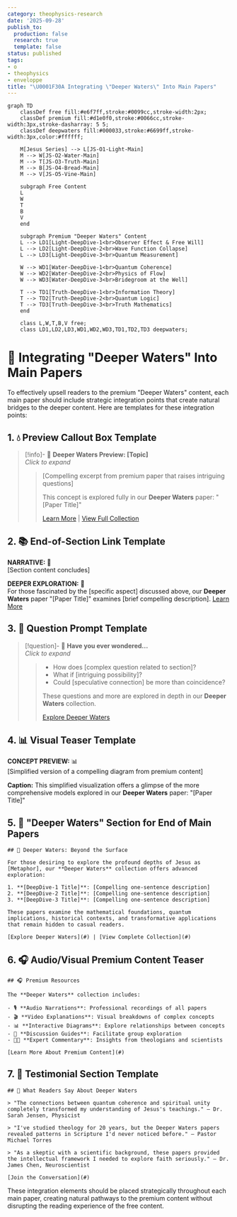 ```yaml
---
category: theophysics-research
date: '2025-09-28'
publish_to:
  production: false
  research: true
  template: false
status: published
tags:
- o
- theophysics
- enveloppe
title: "\U0001F30A Integrating \"Deeper Waters\" Into Main Papers"
---
```

   
```mermaid
graph TD
    classDef free fill:#e6f7ff,stroke:#0099cc,stroke-width:2px;
    classDef premium fill:#d1e0f0,stroke:#0066cc,stroke-width:3px,stroke-dasharray: 5 5;
    classDef deepwaters fill:#000033,stroke:#6699ff,stroke-width:3px,color:#ffffff;
    
    M[Jesus Series] --> L[JS-O1-Light-Main]
    M --> W[JS-O2-Water-Main]
    M --> T[JS-O3-Truth-Main]
    M --> B[JS-O4-Bread-Main]
    M --> V[JS-O5-Vine-Main]
    
    subgraph Free Content
    L
    W
    T
    B
    V
    end
    
    subgraph Premium "Deeper Waters" Content
    L --> LD1[Light-DeepDive-1<br>Observer Effect & Free Will]
    L --> LD2[Light-DeepDive-2<br>Wave Function Collapse]
    L --> LD3[Light-DeepDive-3<br>Quantum Measurement]
    
    W --> WD1[Water-DeepDive-1<br>Quantum Coherence]
    W --> WD2[Water-DeepDive-2<br>Physics of Flow]
    W --> WD3[Water-DeepDive-3<br>Bridegroom at the Well]
    
    T --> TD1[Truth-DeepDive-1<br>Information Theory]
    T --> TD2[Truth-DeepDive-2<br>Quantum Logic]
    T --> TD3[Truth-DeepDive-3<br>Truth Mathematics]
    end
    
    class L,W,T,B,V free;
    class LD1,LD2,LD3,WD1,WD2,WD3,TD1,TD2,TD3 deepwaters;
```
   
   
# 🌊 Integrating "Deeper Waters" Into Main Papers   
   
To effectively upsell readers to the premium "Deeper Waters" content, each main paper should include strategic integration points that create natural bridges to the deeper content. Here are templates for these integration points:   
   
## 1. 💧 Preview Callout Box Template   
   
> [!info]- 🌊 **Deeper Waters Preview: [Topic]**     
> _Click to expand_   
>    
> > [Compelling excerpt from premium paper that raises intriguing questions]   
> >   
> > This concept is explored fully in our **Deeper Waters** paper: "[Paper Title]"   
> >    
> > [Learn More](Deeper%2520Waters%2520Integration%2520Guide.md##) | [View Full Collection](Deeper%2520Waters%2520Integration%2520Guide.md.md##)   
   
## 2. 📚 End-of-Section Link Template   
   
**NARRATIVE:** 📖   
[Section content concludes]   
   
**DEEPER EXPLORATION:** 🌊   
For those fascinated by the [specific aspect] discussed above, our **Deeper Waters** paper "[Paper Title]" examines [brief compelling description]. [Learn More](Deeper%2520Waters%2520Integration%2520Guide.md##)   
   
## 3. 🧠 Question Prompt Template   
   
> [!question]- 🤔 **Have you ever wondered...**     
> _Click to expand_   
>    
> > - How does [complex question related to section]?   
> > - What if [intriguing possibility]?   
> > - Could [speculative connection] be more than coincidence?   
> >    
> > These questions and more are explored in depth in our **Deeper Waters** collection.   
> >    
> > [Explore Deeper Waters](Deeper%2520Waters%2520Integration%2520Guide.md.md.md.md##)   
   
## 4. 📊 Visual Teaser Template   
   
**CONCEPT PREVIEW:** 📊   
[Simplified version of a compelling diagram from premium content]   
   
**Caption:** This simplified visualization offers a glimpse of the more comprehensive models explored in our **Deeper Waters** paper: "[Paper Title]"   
   
## 5. 📜 "Deeper Waters" Section for End of Main Papers   
   
```
## 🌊 Deeper Waters: Beyond the Surface

For those desiring to explore the profound depths of Jesus as [Metaphor], our **Deeper Waters** collection offers advanced exploration:

1. **[DeepDive-1 Title]**: [Compelling one-sentence description]
2. **[DeepDive-2 Title]**: [Compelling one-sentence description]
3. **[DeepDive-3 Title]**: [Compelling one-sentence description]

These papers examine the mathematical foundations, quantum implications, historical contexts, and transformative applications that remain hidden to casual readers.

[Explore Deeper Waters](#) | [View Complete Collection](#)
```
   
   
## 6. 🎧 Audio/Visual Premium Content Teaser   
   
```
## 🎧 Premium Resources

The **Deeper Waters** collection includes:

- 🎙️ **Audio Narrations**: Professional recordings of all papers
- 🎬 **Video Explanations**: Visual breakdowns of complex concepts
- 📊 **Interactive Diagrams**: Explore relationships between concepts
- 📝 **Discussion Guides**: Facilitate group exploration
- 👨‍🏫 **Expert Commentary**: Insights from theologians and scientists

[Learn More About Premium Content](#)
```
   
   
## 7. 💬 Testimonial Section Template   
   
```
## 💬 What Readers Say About Deeper Waters

> "The connections between quantum coherence and spiritual unity completely transformed my understanding of Jesus's teachings." — Dr. Sarah Jensen, Physicist

> "I've studied theology for 20 years, but the Deeper Waters papers revealed patterns in Scripture I'd never noticed before." — Pastor Michael Torres

> "As a skeptic with a scientific background, these papers provided the intellectual framework I needed to explore faith seriously." — Dr. James Chen, Neuroscientist

[Join the Conversation](#)
```
   
   
These integration elements should be placed strategically throughout each main paper, creating natural pathways to the premium content without disrupting the reading experience of the free content.